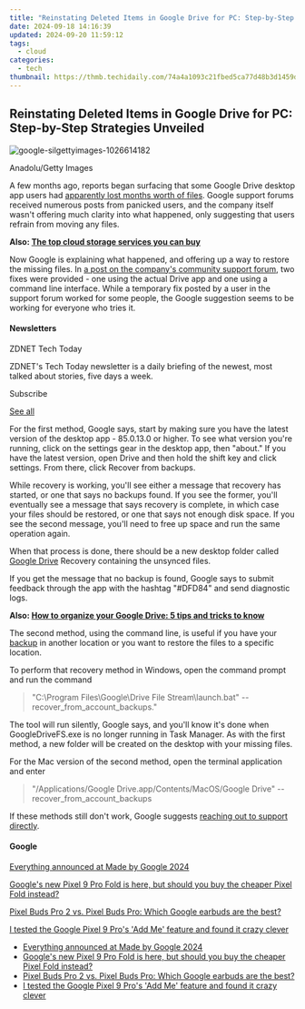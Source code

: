 ```yaml
---
title: "Reinstating Deleted Items in Google Drive for PC: Step-by-Step Strategies Unveiled"
date: 2024-09-18 14:16:39
updated: 2024-09-20 11:59:12
tags:
  - cloud
categories:
  - tech
thumbnail: https://thmb.techidaily.com/74a4a1093c21fbed5ca77d48b3d1459dd3aa5036bc18134bd1752c7ab7f277b6.jpg
---
```


## Reinstating Deleted Items in Google Drive for PC: Step-by-Step Strategies Unveiled

![google-silgettyimages-1026614182](https://www.zdnet.com/a/img/resize/fec48d129c5cfc8c9723c7e9d539f8ddf2e286d8/2023/12/11/a0d15279-54ca-4124-b358-f316518e220a/google-silgettyimages-1026614182.jpg?auto=webp&width=1280)

Anadolu/Getty Images

A few months ago, reports began surfacing that some Google Drive desktop app users had [apparently lost months worth of files](https://www.zdnet.com/article/some-google-drive-users-have-apparently-lost-months-worth-of-files/). Google support forums received numerous posts from panicked users, and the company itself wasn't offering much clarity into what happened, only suggesting that users refrain from moving any files.

**Also: [The top cloud storage services you can buy](https://www.zdnet.com/article/best-cloud-storage/)**

Now Google is explaining what happened, and offering up a way to restore the missing files. In [a post on the company's community support forum](https://support.google.com/drive/thread/245861992), two fixes were provided - one using the actual Drive app and one using a command line interface. While a temporary fix posted by a user in the support forum worked for some people, the Google suggestion seems to be working for everyone who tries it.

#### Newsletters

ZDNET Tech Today

ZDNET's Tech Today newsletter is a daily briefing of the newest, most talked about stories, five days a week.

 Subscribe

[See all](https://www.zdnet.com/newsletters/)

For the first method, Google says, start by making sure you have the latest version of the desktop app - 85.0.13.0 or higher. To see what version you're running, click on the settings gear in the desktop app, then "about." If you have the latest version, open Drive and then hold the shift key and click settings. From there, click Recover from backups.

While recovery is working, you'll see either a message that recovery has started, or one that says no backups found. If you see the former, you'll eventually see a message that says recovery is complete, in which case your files should be restored, or one that says not enough disk space. If you see the second message, you'll need to free up space and run the same operation again.

When that process is done, there should be a new desktop folder called [Google Drive](https://www.zdnet.com/home-and-office/work-life/how-to-organize-your-google-drive-5-tips-and-tricks-to-know/) Recovery containing the unsynced files. 

If you get the message that no backup is found, Google says to submit feedback through the app with the hashtag "#DFD84" and send diagnostic logs.

**Also: [How to organize your Google Drive: 5 tips and tricks to know](https://www.zdnet.com/home-and-office/work-life/how-to-organize-your-google-drive-5-tips-and-tricks-to-know/)**

The second method, using the command line, is useful if you have your [backup](https://www.zdnet.com/article/best-backup-software/) in another location or you want to restore the files to a specific location. 

To perform that recovery method in Windows, open the command prompt and run the command

> "C:\\Program Files\\Google\\Drive File Stream\\launch.bat" --recover\_from\_account\_backups." 

The tool will run silently, Google says, and you'll know it's done when GoogleDriveFS.exe is no longer running in Task Manager. As with the first method, a new folder will be created on the desktop with your missing files.

For the Mac version of the second method, open the terminal application and enter

> "/Applications/Google Drive.app/Contents/MacOS/Google Drive" --recover\_from\_account\_backups

If these methods still don't work, Google suggests [reaching out to support directly](https://support.google.com/drive/answer/4431192).

#### Google

[Everything announced at Made by Google 2024](https://www.zdnet.com/article/everything-announced-at-made-by-google-2024-pixel-9-pro-fold-gemini-watch-3-and-more/ "Everything announced at Made by Google 2024")

[Google's new Pixel 9 Pro Fold is here, but should you buy the cheaper Pixel Fold instead?](https://www.zdnet.com/article/google-pixel-9-pro-fold-vs-pixel-fold/ "Google's new Pixel 9 Pro Fold is here, but should you buy the cheaper Pixel Fold instead?")

[Pixel Buds Pro 2 vs. Pixel Buds Pro: Which Google earbuds are the best?](https://www.zdnet.com/article/pixel-buds-pro-2-vs-pixel-buds-pro-which-google-earbuds-are-the-best/ "Pixel Buds Pro 2 vs. Pixel Buds Pro: Which Google earbuds are the best?")

[I tested the Google Pixel 9 Pro's 'Add Me' feature and found it crazy clever](https://www.zdnet.com/article/the-google-pixel-9-pros-add-me-feature-is-an-ar-camera-tool-youll-actually-use/ "I tested the Google Pixel 9 Pro's 'Add Me' feature and found it crazy clever")

* [Everything announced at Made by Google 2024](https://www.zdnet.com/article/everything-announced-at-made-by-google-2024-pixel-9-pro-fold-gemini-watch-3-and-more/ "Everything announced at Made by Google 2024")
* [Google's new Pixel 9 Pro Fold is here, but should you buy the cheaper Pixel Fold instead?](https://www.zdnet.com/article/google-pixel-9-pro-fold-vs-pixel-fold/ "Google's new Pixel 9 Pro Fold is here, but should you buy the cheaper Pixel Fold instead?")
* [Pixel Buds Pro 2 vs. Pixel Buds Pro: Which Google earbuds are the best?](https://www.zdnet.com/article/pixel-buds-pro-2-vs-pixel-buds-pro-which-google-earbuds-are-the-best/ "Pixel Buds Pro 2 vs. Pixel Buds Pro: Which Google earbuds are the best?")
* [I tested the Google Pixel 9 Pro's 'Add Me' feature and found it crazy clever](https://www.zdnet.com/article/the-google-pixel-9-pros-add-me-feature-is-an-ar-camera-tool-youll-actually-use/ "I tested the Google Pixel 9 Pro's 'Add Me' feature and found it crazy clever")

<ins class="adsbygoogle"
     style="display:block"
     data-ad-format="autorelaxed"
     data-ad-client="ca-pub-7571918770474297"
     data-ad-slot="1223367746"></ins>



<ins class="adsbygoogle"
     style="display:block"
     data-ad-client="ca-pub-7571918770474297"
     data-ad-slot="8358498916"
     data-ad-format="auto"
     data-full-width-responsive="true"></ins>
